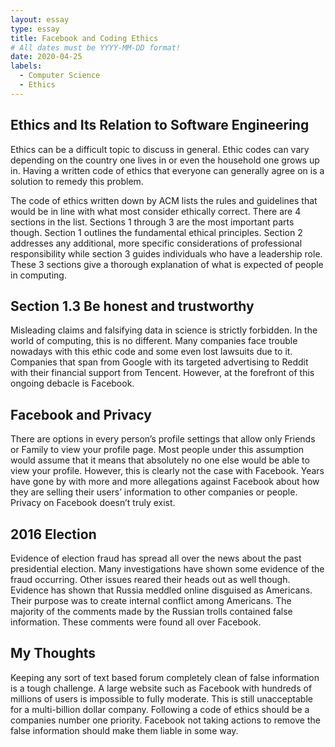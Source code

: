 ```yaml
---
layout: essay
type: essay
title: Facebook and Coding Ethics
# All dates must be YYYY-MM-DD format!
date: 2020-04-25
labels:
  - Computer Science
  - Ethics
---
```


##  Ethics and Its Relation to Software Engineering

Ethics can be a difficult topic to discuss in general. Ethic codes can vary depending on the country one lives in or even the household one grows up in. Having a written code of ethics that everyone can generally agree on is a solution to remedy this problem.

The code of ethics written down by ACM lists the rules and guidelines that would be in line with what most consider ethically correct. There are 4 sections in the list. Sections 1 through 3 are the most important parts though. Section 1 outlines the fundamental ethical principles. Section 2 addresses any additional, more specific considerations of professional responsibility while section 3 guides individuals who have a leadership role. These 3 sections give a thorough explanation of what is expected of people in computing.

## Section 1.3 Be honest and trustworthy

Misleading claims and falsifying data in science is strictly forbidden. In the world of computing, this is no different. Many companies face trouble nowadays with this ethic code and some even lost lawsuits due to it. Companies that span from Google with its targeted advertising to Reddit with their financial support from Tencent. However, at the forefront of this ongoing debacle is Facebook.

## Facebook and Privacy

There are options in every person’s profile settings that allow only Friends or Family to view your profile page. Most people under this assumption would assume that it means that absolutely no one else would be able to view your profile. However, this is clearly not the case with Facebook. Years have gone by with more and more allegations against Facebook about how they are selling their users’ information to other companies or people. Privacy on Facebook doesn’t truly exist.

## 2016 Election

Evidence of election fraud has spread all over the news about the past presidential election. Many investigations have shown some evidence of the fraud occurring. Other issues reared their heads out as well though. Evidence has shown that Russia meddled online disguised as Americans. Their purpose was to create internal conflict among Americans. The majority of the comments made by the Russian trolls contained false information. These comments were found all over Facebook.

## My Thoughts

Keeping any sort of text based forum completely clean of false information is a tough challenge. A large website such as Facebook with hundreds of millions of users is impossible to fully moderate. This is still unacceptable for a multi-billion dollar company. Following a code of ethics should be a companies number one priority. Facebook not taking actions to remove the false information should make them liable in some way.
